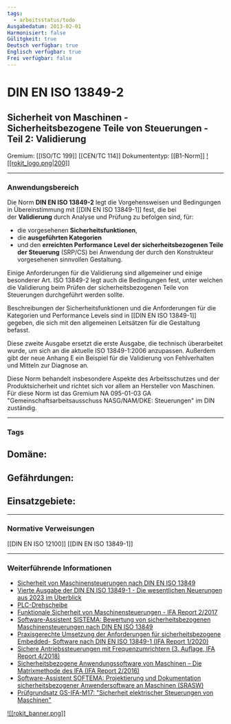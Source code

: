 ```yaml
---
tags:
  - arbeitsstatus/todo
Ausgabedatum: 2013-02-01
Harmonisiert: false
Gülitgkeit: true
Deutsch verfügbar: true
Englisch verfügbar: true
Frei verfügbar: false
---
```


# DIN EN ISO 13849-2
## Sicherheit von Maschinen - Sicherheitsbezogene Teile von Steuerungen - Teil 2: Validierung

Gremium: [[ISO/TC 199]] [[CEN/TC 114]]
Dokumententyp: [[B1-Norm]]
[![[rokit_logo.png|200]]](https://public-robots.de/)

***
### Anwendungsbereich

Die Norm **DIN EN ISO 13849-2** legt die Vorgehensweisen und Bedingungen in Übereinstimmung mit [[DIN EN ISO 13849-1]] fest, die bei der **Validierung** durch Analyse und Prüfung zu befolgen sind, für:

- die vorgesehenen **Sicherheitsfunktionen**,
- die **ausgeführten Kategorien**
- und den **erreichten Performance Level der sicherheitsbezogenen Teile der Steuerung** (SRP/CS) bei Anwendung der durch den Konstrukteur vorgesehenen sinnvollen Gestaltung.

Einige Anforderungen für die Validierung sind allgemeiner und einige besonderer Art. ISO 13849-2 legt auch die Bedingungen fest, unter welchen die Validierung beim Prüfen der sicherheitsbezogenen Teile von Steuerungen durchgeführt werden sollte.

Beschreibungen der Sicherheitsfunktionen und die Anforderungen für die Kategorien und Performance Levels sind in [[DIN EN ISO 13849-1]] gegeben, die sich mit den allgemeinen Leitsätzen für die Gestaltung befasst.

Diese zweite Ausgabe ersetzt die erste Ausgabe, die technisch überarbeitet wurde, um sich an die aktuelle ISO 13849-1:2006 anzupassen. Außerdem gibt der neue Anhang E ein Beispiel für die Validierung von Fehlverhalten und Mitteln zur Diagnose an.

Diese Norm behandelt insbesondere Aspekte des Arbeitsschutzes und der Produktsicherheit und richtet sich vor allem an Hersteller von Maschinen.  
Für diese Norm ist das Gremium NA 095-01-03 GA "Gemeinschaftsarbeitsausschuss NASG/NAM/DKE: Steuerungen" im DIN zuständig.

***
### Tags

Domäne:
- 

Gefährdungen:
- 

Einsatzgebiete:
- 

***
### Normative Verweisungen

[[DIN EN ISO 12100]]
[[DIN EN ISO 13849-1]]


***
### Weiterführende Informationen

- [Sicherheit von Maschinensteuerungen nach DIN EN ISO 13849](https://www.dguv.de/ifa/praxishilfen/praxishilfen-maschinenschutz/sicherheit-von-maschinensteuerungen/index.jsp)
- [Vierte Ausgabe der DIN EN ISO 13849-1 - Die wesentlichen Neuerungen aus 2023 im Überblick](https://publikationen.dguv.de/forschung/ifa/allgemeine-informationen/4755/vierte-ausgabe-der-din-en-iso-13849-1-die-wesentlichen-neuerungen-aus-2023-im-ueberblick)
- [PLC-Drehscheibe](https://www.dguv.de/ifa/praxishilfen/praxishilfen-maschinenschutz/performance-level-calculator/index.jsp)
- [Funktionale Sicherheit von Maschinensteuerungen - IFA Report 2/2017](https://www.dguv.de/ifa/publikationen/reports-download/reports-2017/ifa-report-2-2017/index.jsp)
- [Software-Assistent SISTEMA: Bewertung von sicherheitsbezogenen Maschinensteuerungen nach DIN EN ISO 13849](https://www.dguv.de/ifa/praxishilfen/praxishilfen-maschinenschutz/software-sistema/index.jsp)
- [Praxisgerechte Umsetzung der Anforderungen für sicherheitsbezogene Embedded- Software nach DIN EN ISO 13849-1 (IFA Report 1/2020)](https://www.dguv.de/ifa/publikationen/reports-download/reports-2020/ifa-report-1-2020/index.jsp)
- [Sichere Antriebssteuerungen mit Frequenzumrichtern (3. Auflage, IFA Report 4/2018)](https://www.dguv.de/ifa/publikationen/reports-download/reports-2018/ifa-report-4-2018/index.jsp)
- [Sicherheitsbezogene Anwendungssoftware von Maschinen – Die Matrixmethode des IFA (IFA Report 2/2016)](https://www.dguv.de/ifa/publikationen/reports-download/reports-2016/ifa-report-2-2016/index.jsp)
- [Software-Assistent SOFTEMA: Projektierung und Dokumentation sicherheitsbezogener Anwendersoftware an Maschinen (SRASW)](https://www.dguv.de/ifa/praxishilfen/praxishilfen-maschinenschutz/software-softema/index.jsp)
- [Prüfgrundsatz GS-IFA-M17: "Sicherheit elektrischer Steuerungen von Maschinen"](https://www.dguv.de/dguv-test/prod-pruef-zert/pruefgrundsaetze-erfahrung/pruefgrundsaetze/ifa/index.jsp)

[![[rokit_banner.png]]](https://public-robots.de/)
